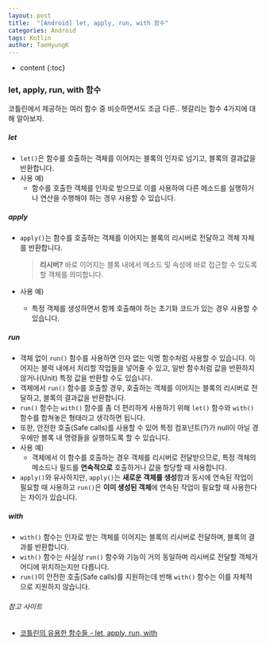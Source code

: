 ```yaml
---
layout: post
title:  "[Android] let, apply, run, with 함수"
categories: Android
tags: Kotlin
author: TaeHyungK
---
```


* content
{:toc}

### let, apply, run, with 함수

코틀린에서 제공하는 여러 함수 중 비슷하면서도 조금 다른.. 헷갈리는 함수 4가지에 대해 알아보자.






##### let
* `let()`은 함수를 호출하는 객체를 이어지는 블록의 인자로 넘기고, 블록의 결과값을 반환합니다.
* 사용 예)
  * 함수를 호출한 객체를 인자로 받으므로 이를 사용하여 다른 메소드를 실행하거나 연산을 수행해야 하는 경우 사용할 수 있습니다.

##### apply
* `apply()`는 함수를 호출하는 객체를 이어지는 블록의 리시버로 전달하고 객체 자체를 반환합니다.

  > **리시버?**
  > 바로 이어지는 블록 내에서 메소드 및 속성에 바로 접근할 수 있도록 할 객체를 의미합니다.
* 사용 예)
  * 특정 객체를 생성하면서 함께 호출해야 하는 초기화 코드가 있는 경우 사용할 수 있습니다.

##### run
* 객체 없이 `run()` 함수를 사용하면 인자 없는 익명 함수처럼 사용할 수 있습니다. 이어지는 블럭 내에서 처리할 작업들을 넣어줄 수 있고, 일반 함수처럼 값을 반환하지 않거나(Unit) 특정 값을 반환할 수도 있습니다.
* 객체에서 `run()` 함수를 호출할 경우, 호출하는 객체를 이어지는 블록의 리시버로 전달하고, 블록의 결과값을 반환합니다.
* `run()` 함수는 `with()` 함수를 좀 더 편리하게 사용하기 위해 `let()` 함수와 `with()` 함수를 합쳐놓은 형태라고 생각하면 됩니다.
* 또한, 안전한 호출(Safe calls)를 사용할 수 있어 특정 컴포넌트(?)가 null이 아닐 경우에만 블록 내 명령들을 실행하도록 할 수 있습니다.
* 사용 예)
  * 객체에서 이 함수를 호출하는 경우 객체를 리시버로 전달받으므로, 특정 객체의 메소드나 필드를 **연속적으로** 호출하거나 값을 할당할 때 사용합니다.
* `apply()`와 유사하지만, `apply()`는 **새로운 객체를 생성**함과 동시에 연속된 작업이 필요할 때 사용하고 `run()`은 **이미 생성된 객체**에 연속된 작업이 필요할 때 사용한다는 차이가 있습니다.

##### with
* `with()` 함수는 인자로 받는 객체를 이어지는 블록의 리시버로 전달하며, 블록의 결과를 반환합니다.
* `with()` 함수는 사실상 `run()` 함수와 기능이 거의 동일하며 리시버로 전달할 객체가 어디에 위치하는지만 다릅니다.
* `run()`이 안전한 호출(Safe calls)를 지원하는데 반해 `with()` 함수는 이를 자체적으로 지원하지 않습니다.

###### 참고 사이트
* [코틀린의 유용한 함수들 - let, apply, run, with](https://www.androidhuman.com/lecture/kotlin/2016/07/06/kotlin_let_apply_run_with/)